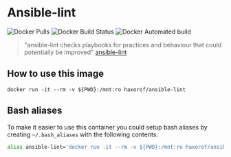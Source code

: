 # Ansible-lint

![Docker Pulls](https://img.shields.io/docker/pulls/haxorof/ansible-lint.svg)
![Docker Build Status](https://img.shields.io/docker/build/haxorof/ansible-lint.svg)
![Docker Automated build](https://img.shields.io/docker/automated/haxorof/ansible-lint.svg)

> "ansible-lint checks playbooks for practices and behaviour that could potentially be improved"
[ansible-lint](https://github.com/willthames/ansible-lint)

## How to use this image

```console
docker run -it --rm -v ${PWD}:/mnt:ro haxorof/ansible-lint
```

## Bash aliases

To make it easier to use this container you could setup bash aliases by creating `~/.bash_aliases` with the following contents:

```bash
alias ansible-lint='docker run -it --rm -v ${PWD}:/mnt:ro haxorof/ansible-lint'
```
